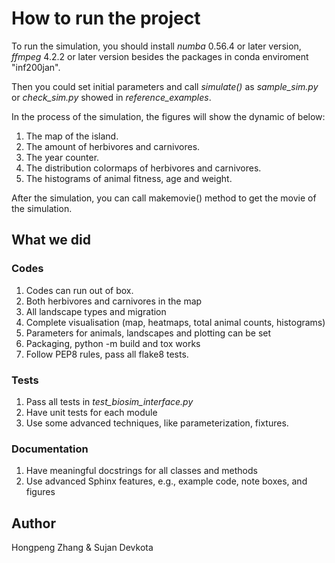 # How to run the project
To run the simulation, you should install *numba* 0.56.4 or later version, *ffmpeg* 4.2.2 or later version 
besides the packages in conda enviroment "inf200jan".

Then you could set initial parameters and call *simulate()*
as *sample_sim.py* or *check_sim.py* showed in *reference_examples*.

In the process of the simulation, the figures will show the dynamic of below:

1. The map of the island.
2. The amount of herbivores and carnivores.
3. The year counter.
4. The distribution colormaps of herbivores and carnivores.
5. The histograms of animal fitness, age and weight.

After the simulation, you can call makemovie() method to get the movie of the simulation. 

## What we did
### Codes
1. Codes can run out of box.
2. Both herbivores and carnivores in the map
3. All landscape types and migration
4. Complete visualisation (map, heatmaps, total animal counts, histograms)
5. Parameters for animals, landscapes and plotting can be set
6. Packaging, python -m build and tox works
7. Follow PEP8 rules, pass all flake8 tests.
### Tests
1. Pass all tests in *test_biosim_interface.py*
2. Have unit tests for each module
3. Use some advanced techniques, like parameterization, fixtures.
### Documentation
1. Have meaningful docstrings for all classes and methods
2. Use advanced Sphinx features, e.g., example code, note boxes, and figures
## Author
 Hongpeng Zhang & Sujan Devkota
